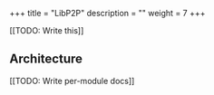 +++
title = "LibP2P"
description = ""
weight = 7
+++

[[TODO: Write this]]

## Architecture

[[TODO: Write per-module docs]]
